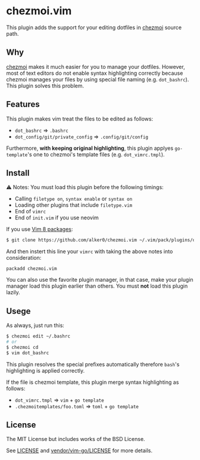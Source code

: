 # chezmoi.vim

This plugin adds the support for your editing dotfiles in [chezmoi](https://github.com/twpayne/chezmoi) source path.

## Why

[chezmoi](https://github.com/twpayne/chezmoi) makes it much easier for you to manage your dotfiles. However, most of text editors do not enable syntax highlighting correctly because chezmoi manages your files by using special file naming (e.g. `dot_bashrc`). This plugin solves this problem.

## Features

This plugin makes vim treat the files to be edited as follows:
* `dot_bashrc` => `.bashrc`
* `dot_config/git/private_config` => `.config/git/config`

Furthermore, **with keeping original highlighting**, this plugin applyes `go-template`'s one to chezmoi's template files (e.g. `dot_vimrc.tmpl`).

## Install

:warning: Notes: You must load this plugin before the following timings:
* Calling `filetype on`, `syntax enable` or `syntax on`
* Loading other plugins that include `filetype.vim`
* End of `vimrc`
* End of `init.vim` if you use neovim

If you use [Vim 8 packages](http://vimhelp.appspot.com/repeat.txt.html#packages):
```sh
$ git clone https://github.com/alker0/chezmoi.vim ~/.vim/pack/plugins/opt/chezmoi.vim
```
And then instert this line your `vimrc` with taking the above notes into consideration:
```vim
packadd chezmoi.vim
```

You can also use the favorite plugin manager, in that case, make your plugin manager load this plugin earlier than others. You must **not** load this plugin lazily.

## Usege

As always, just run this:
```sh
$ chezmoi edit ~/.bashrc
# or
$ chezmoi cd
$ vim dot_bashrc
```
This plugin resolves the special prefixes automatically therefore `bash`'s highlighting is applied correctly.

If the file is chezmoi template, this plugin merge syntax highlighting as follows:
* `dot_vimrc.tmpl` => `vim` + `go template`
* `.chezmoitemplates/foo.toml` => `toml` + `go template`

## License
The MIT License but includes works of the BSD License.

See [LICENSE](LICENSE) and [vendor/vim-go/LICENSE](vendor/vim-go/LICENSE) for more details.
